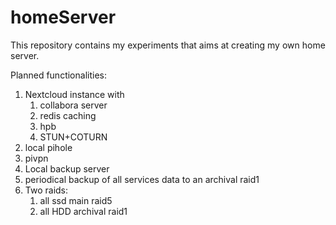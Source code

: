 homeServer
===

This repository contains my experiments that aims at creating my own home server.

Planned functionalities:
1. Nextcloud instance with 
    1. collabora server
    2. redis caching
    3. hpb
    4. STUN+COTURN
2. local pihole
3. pivpn
4. Local backup server
5. periodical backup of all services data to an archival raid1
6. Two raids:
    1. all ssd main raid5
    2. all HDD archival raid1